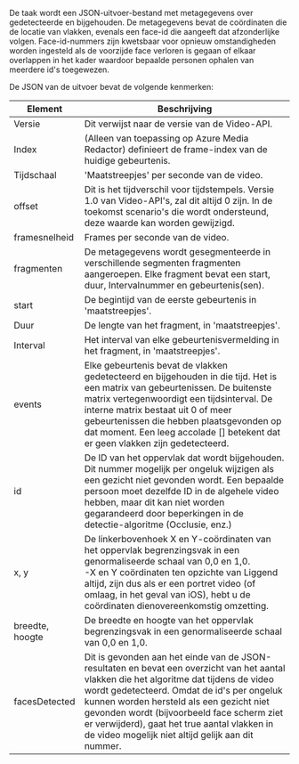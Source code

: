 De taak wordt een JSON-uitvoer-bestand met metagegevens over gedetecteerde en bijgehouden. De metagegevens bevat de coördinaten die de locatie van vlakken, evenals een face-id die aangeeft dat afzonderlijke volgen. Face-id-nummers zijn kwetsbaar voor opnieuw omstandigheden worden ingesteld als de voorzijde face verloren is gegaan of elkaar overlappen in het kader waardoor bepaalde personen ophalen van meerdere id's toegewezen.

De JSON van de uitvoer bevat de volgende kenmerken:

| Element | Beschrijving |
| --- | --- |
| Versie |Dit verwijst naar de versie van de Video-API. |
| Index | (Alleen van toepassing op Azure Media Redactor) definieert de frame-index van de huidige gebeurtenis. |
| Tijdschaal |'Maatstreepjes' per seconde van de video. |
| offset |Dit is het tijdverschil voor tijdstempels. Versie 1.0 van Video-API's, zal dit altijd 0 zijn. In de toekomst scenario's die wordt ondersteund, deze waarde kan worden gewijzigd. |
| framesnelheid |Frames per seconde van de video. |
| fragmenten |De metagegevens wordt gesegmenteerde in verschillende segmenten fragmenten aangeroepen. Elke fragment bevat een start, duur, Intervalnummer en gebeurtenis(sen). |
| start |De begintijd van de eerste gebeurtenis in 'maatstreepjes'. |
| Duur |De lengte van het fragment, in 'maatstreepjes'. |
| Interval |Het interval van elke gebeurtenisvermelding in het fragment, in 'maatstreepjes'. |
| events |Elke gebeurtenis bevat de vlakken gedetecteerd en bijgehouden in die tijd. Het is een matrix van gebeurtenissen. De buitenste matrix vertegenwoordigt een tijdsinterval. De interne matrix bestaat uit 0 of meer gebeurtenissen die hebben plaatsgevonden op dat moment. Een leeg accolade [] betekent dat er geen vlakken zijn gedetecteerd. |
| id |De ID van het oppervlak dat wordt bijgehouden. Dit nummer mogelijk per ongeluk wijzigen als een gezicht niet gevonden wordt. Een bepaalde persoon moet dezelfde ID in de algehele video hebben, maar dit kan niet worden gegarandeerd door beperkingen in de detectie-algoritme (Occlusie, enz.) |
| x, y |De linkerbovenhoek X en Y-coördinaten van het oppervlak begrenzingsvak in een genormaliseerde schaal van 0,0 en 1,0. <br/>-X en Y coördinaten ten opzichte van Liggend altijd, zijn dus als er een portret video (of omlaag, in het geval van iOS), hebt u de coördinaten dienovereenkomstig omzetting. |
| breedte, hoogte |De breedte en hoogte van het oppervlak begrenzingsvak in een genormaliseerde schaal van 0,0 en 1,0. |
| facesDetected |Dit is gevonden aan het einde van de JSON-resultaten en bevat een overzicht van het aantal vlakken die het algoritme dat tijdens de video wordt gedetecteerd. Omdat de id's per ongeluk kunnen worden hersteld als een gezicht niet gevonden wordt (bijvoorbeeld face scherm ziet er verwijderd), gaat het true aantal vlakken in de video mogelijk niet altijd gelijk aan dit nummer. |

